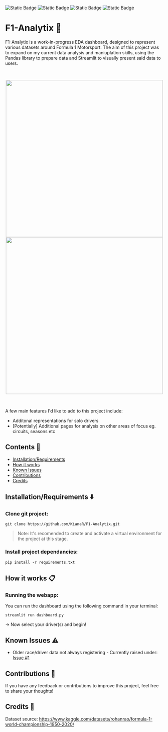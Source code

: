 ![Static Badge](https://img.shields.io/badge/streamlit-white?style=flat&logo=Streamlit) ![Static Badge](https://img.shields.io/badge/pandas-white?style=flat&logo=Pandas&logoColor=%23150458&color=%232CB1C5) ![Static Badge](https://img.shields.io/badge/plotly-white?style=flat&logo=Plotly&logoColor=%233F4F75&color=%23A4A8CE) ![Static Badge](https://img.shields.io/badge/python-white?style=flat&logo=Python&logoColor=%23FFDD53&color=%233776AB%20)




# F1-Analytix 🏁 
F1-Analytix is a work-in-progress EDA dashboard, designed to represent various datasets around Formula 1 Motorsport. The aim of this project was to expand on my current data analysis and maniuplation skills, using the Pandas library to prepare data and Streamlit to visually present said data to users.

<br>
<p align="center">
  <img src="https://github.com/KianaR/F1-Analytix/assets/65909100/2b16e477-3e5d-494a-a66d-5820386bec12" width="500" >
  <img src="https://github.com/KianaR/F1-Analytix/assets/65909100/5c390aa3-8da7-488e-ae09-084584d09cd8" width="500" >
</p>
<br>

A few main features I'd like to add to this project include:
  - Additonal representations for solo drivers
  - [Potentially] Additional pages for analysis on other areas of focus eg. circuits, seasons etc

## Contents 📖
- [Installation/Requirements](#installation/requirements-⬇️)
- [How it works](#how-it-works-📋)
- [Known Issues](#known-issues-⚠️)
- [Contributions](#contributions-📃)
- [Credits](#credits-🤍)

## Installation/Requirements ⬇️
### Clone git project:
  `git clone https://github.com/KianaR/F1-Analytix.git`

  > Note: It's recomended to create and activate a virtual environment for the project at this stage.

### Install project dependancies:
  `pip install -r requirements.txt`

## How it works 📋 
### Running the webapp:
  You can run the dashboard using the following command in your terminal:
  
  `streamlit run dashboard.py` 

  -> Now select your driver(s) and begin!
  
## Known Issues ⚠️
  * Older race/driver data not always registering - Currently raised under: [Issue #1]([https://github.com/KianaR/F1-Analytix/issues/1])

## Contributions 📃
If you have any feedback or contributions to improve this project, feel free to share your thoughts! 

## Credits 🤍
Dataset source: https://www.kaggle.com/datasets/rohanrao/formula-1-world-championship-1950-2020/



